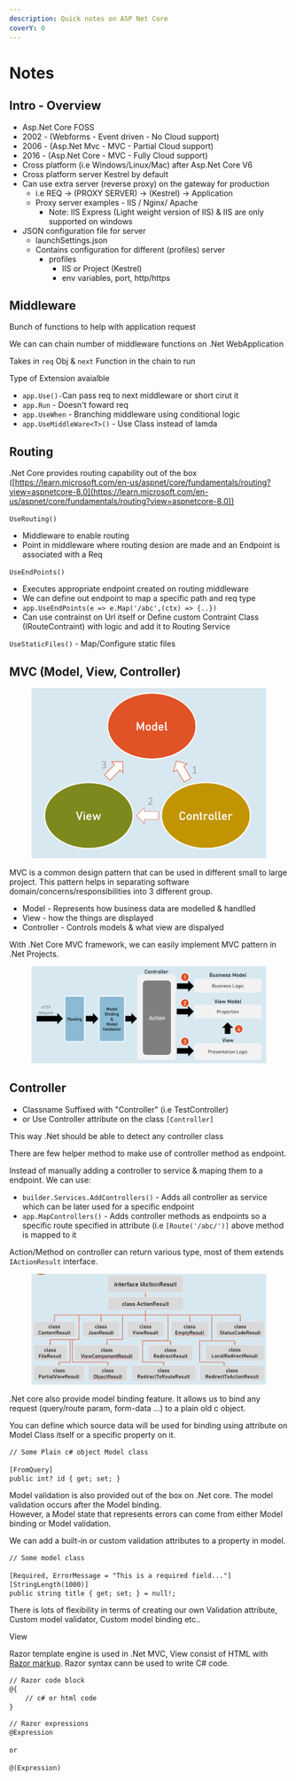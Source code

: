 ```yaml
---
description: Quick notes on ASP Net Core
coverY: 0
---
```


# Notes

## Intro - Overview

* Asp.Net Core FOSS
* 2002 - (Webforms - Event driven - No Cloud support)
* 2006 - (Asp.Net Mvc - MVC - Partial Cloud support)
* 2016 - (Asp.Net Core - MVC - Fully Cloud support)
* Cross platform (i.e Windows/Linux/Mac) after Asp.Net Core V6
* Cross platform server Kestrel by default
* Can use extra server (reverse proxy) on the gateway for production
  * i.e REQ -> (PROXY SERVER) -> (Kestrel) -> Application
  * Proxy server examples - IIS / Nginx/ Apache
    * Note: IIS Express (Light weight version of IIS) & IIS are only supported on windows
* JSON configuration file for server
  * launchSettings.json
  * Contains configuration for different (profiles) server
    * profiles
      * IIS or Project (Kestrel)
      * env variables, port, http/https

## Middleware

Bunch of functions to help with application request

We can can chain number of middleware functions on .Net WebApplication

Takes in `req` Obj & `next` Function in the chain to run

Type of Extension avaialble&#x20;

* `app.Use()-`Can pass req to next middleware or short cirut it
* `app.Run` - Doesn't foward req
* `app.UseWhen` - Branching middleware using conditional logic
* `app.UseMiddleWare<T>()` - Use Class instead of lamda

## Routing

.Net Core provides routing capability out of the box ([https://learn.microsoft.com/en-us/aspnet/core/fundamentals/routing?view=aspnetcore-8.0](https://learn.microsoft.com/en-us/aspnet/core/fundamentals/routing?view=aspnetcore-8.0))

`UseRouting()`&#x20;

* &#x20;Middleware to enable routing
* Point in middleware where  routing desion are made and an Endpoint is associated with a Req

`UseEndPoints()`

* Executes appropriate endpoint created on routing middleware
* We can define out endpoint to map a specific path and req type
* `app.UseEndPoints(e => e.Map('/abc',(ctx) => {..})`&#x20;
* Can use contrainst on Url itself or Define custom Contraint Class (IRouteContraint) with logic and add it to Routing Service

&#x20;`UseStaticFiles()` - Map/Configure static files

## MVC (Model, View, Controller)

<figure><img src="../../.gitbook/assets/mvc (1).png" alt=""><figcaption></figcaption></figure>

MVC is a common design pattern that can be used in different small to large project. This pattern helps in separating software domain/concerns/responsibilities into 3 different group.

* Model - Represents how business data are modelled & handlled
* View - how the things are displayed
* Controller - Controls models & what view are dispalyed

With .Net Core MVC framework, we can easily implement MVC pattern in .Net Projects.

<figure><img src="../../.gitbook/assets/mvc flow.png" alt=""><figcaption></figcaption></figure>

## Controller

* Classname Suffixed with "Controller" (i.e TestController)
* or Use Controller attribute on the class `[Controller]`&#x20;

This way .Net should be able to detect any controller class

There are few helper method to make use of controller method as endpoint.

Instead of manually adding a controller to service & maping them to a endpoint. We can use:

* `builder.Services.AddControllers()` - Adds all controller as service which can be later used for a specific endpoint
* `app.MapControllers()` - Adds controller methods as endpoints so a specific route specified in attribute (i.e `[Route('/abc/')]` above method is mapped to it

Action/Method on controller can return various type, most of them extends `IActionResult` interface.&#x20;

<figure><img src="../../.gitbook/assets/IActionResult.png" alt=""><figcaption></figcaption></figure>

.Net core also provide model binding feature. It allows us to bind any request (query/route param, form-data ...) to a plain old c object.

You can define which source data will be used for binding using attribute on Model Class itself or a specific property on it.

```
// Some Plain c# object Model class

[FromQuery]
public int? id { get; set; }
```

Model validation is also provided out of the box on .Net core. The model validation occurs after the Model binding. \
However, a Model state that represents errors can come from either Model binding or Model validation.

We can add a built-in or custom validation attributes to a property in model.

```
// Some model class

[Required, ErrorMessage = "This is a required field..."]
[StringLength(1000)]
public string title { get; set; } = null!;
```

There is lots of flexibility in terms of creating our own Validation attribute, Custom model validator, Custom model binding etc..

View

Razor template engine is used in .Net MVC, View consist of HTML with[ Razor markup](https://learn.microsoft.com/en-us/aspnet/core/mvc/views/razor?view=aspnetcore-8.0). Razor syntax cann be used to write C# code.&#x20;

```
// Razor code block
@{
    // c# or html code
}
```

```
// Razor expressions
@Expression

or 

@(Expression)
```

